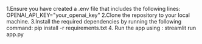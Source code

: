 1.Ensure you have created a .env file that includes the following lines:
  OPENAI_API_KEY="your_openai_key"
2.Clone the repository to your local machine.
3.Install the required dependencies by running the following command:
  pip install -r requirements.txt
4. Run the app using : 
  streamlit run app.py
